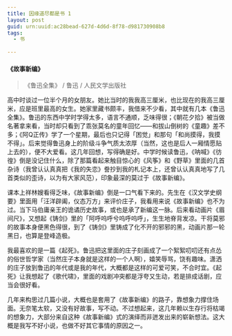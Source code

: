 ```yaml
---
title: 因缘道尽都是书 1
layout: post
guid: urn:uuid:ac28bead-627d-4d6d-8f78-d981730908b8
tags:
  - 书
  
---
```


#### 《故事新编》
> 《鲁迅全集》 / 鲁迅 / 人民文学出版社

高中时谈过一位半个月的女朋友。她比当时的我我高三厘米，也比现在的我高三厘米，应是班里最高的女生。她家里藏书颇丰，我借来不少看，其中就有几本《鲁迅全集》。鲁迅的东西中学时学得太多，语言不通顺，乏味得很；《朝花夕拾》被当做名著拿来看，当时却只看到了乖张莫名的童年回忆——和拔山倒树的《童趣》差不多；《阿Q正传》学了一个星期，最后也只记得「困觉」和那句「和尚摸得，我摸不得」。后来觉得鲁迅身上的阶级斗争气质太浓厚（当然，这也是后人一厢情愿贴上去的），便不大爱看。这几年回想，写得确是好。中学时候读鲁迅，《呐喊》《彷徨》倒是没记住什么，除了那篇看起来触目惊心的《风筝》和《野草》里面的几首杂诗（我曾认认真真把《我的失恋》誊抄到我的札记本上，还曾认认真真地写了几首类似的歪诗，以为有大家风范），印象最深的莫过于《故事新编》。

课本上祥林嫂看得乏味，《故事新编》倒是一口气看下来的。先生在《汉文学史纲要》里面用「汪洋辟阖，仪态万方」来评价庄子，我看用来说《故事新编》也不为过。当下马伯庸亲王的诡谲历史故事，或也是承了新编这一脉。后来看动画片《眉间尺》，又想起《铸剑》里的「阿呼呜呼兮呜呼呜呼」，生生地脊背发凉。干将莫邪的故事本身便黑色得很，到了《铸剑》里铸成了化不开的邪邪的黑，动画片那一轮黑日，也算是登峰造极。

我最喜欢的是一篇《起死》。鲁迅把这里面的庄子刻画成了一个絮絮叨叨还有点怂的俗世哲学家（当然庄子本身就是这样的一个人啊），嬉笑辱骂，饶有趣味。潇洒的庄子放到鲁迅的年代或是我的年代，大概都是这样的可爱可笑，不合时宜。《起死》让我想起了《歌代啸》，里面的戏剧冲突都是浮夸又生动，若是排成话剧，应当会很好看。

几年来构思过几篇小说，大概也是套用了《故事新编》的路子，靠想象力撑住场面。无奈笔太软，又没有好故事，写不动。不过想起来，这几年赖以生存行将枯竭的想象力，大部分来自这种《故事新编》式的演绎而非迸发出来的崭新想法。这大概是我写不好小说，也做不好其它事情的原因之一。